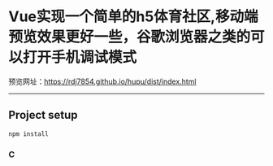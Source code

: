  Vue实现一个简单的h5体育社区,移动端预览效果更好一些，谷歌浏览器之类的可以打开手机调试模式
===========
预览网址：https://rdj7854.github.io/hupu/dist/index.html


-------------------------------------------------------

## Project setup
```
npm install
```

### C

